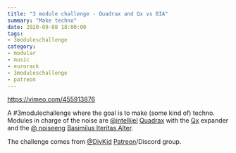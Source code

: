 ```yaml
---
title: "3 module challenge - Quadrax and Qx vs BIA"
summary: "Make techno"
date: 2020-09-08 18:00:00
tags:
- 3moduleschallenge
category:
- modular
- music
- eurorack
- 3moduleschallenge
- patreon
---
```

https://vimeo.com/455913876

A #3modulechallenge where the goal is to make (some kind of) techno. Modules in charge of the noise are [@intellijel](https://twitter.com/intellijel) [Quadrax](https://intellijel.com/shop/eurorack/quadrax/) with the [Qx](https://intellijel.com/shop/eurorack/qx/) expander and the [@ noiseeng](https://twitter.com/noiseeng) [Basimilus Iteritas Alter](https://www.noiseengineering.us/shop/basimilus-iteritas-alter).

The challenge comes from [@DivKid](https://twitter.com/DivKid) [Patreon](https://www.patreon.com/DivKid)/Discord group.
